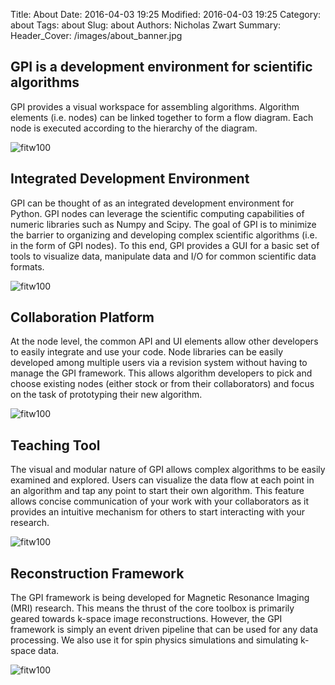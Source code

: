 Title: About
Date: 2016-04-03 19:25
Modified: 2016-04-03 19:25
Category: about
Tags: about
Slug: about
Authors: Nicholas Zwart
Summary: 
Header_Cover: /images/about_banner.jpg

## GPI is a development environment for scientific algorithms

GPI provides a visual workspace for assembling algorithms. Algorithm elements
(i.e. nodes) can be linked together to form a flow diagram. Each node is
executed according to the hierarchy of the diagram.

![fitw100]({filename}/images/SpiralRecon_SliceLoop.gif)

## Integrated Development Environment

GPI can be thought of as an integrated development environment for Python. GPI
nodes can leverage the scientific computing capabilities of numeric libraries
such as Numpy and Scipy. The goal of GPI is to minimize the barrier to
organizing and developing complex scientific algorithms (i.e. in the form of
GPI nodes). To this end, GPI provides a GUI for a basic set of tools to
visualize data, manipulate data and I/O for common scientific data formats.

![fitw100]({filename}/images/CanvasAsAScript.png)

## Collaboration Platform

At the node level, the common API and UI elements allow other developers to
easily integrate and use your code. Node libraries can be easily developed
among multiple users via a revision system without having to manage the GPI
framework. This allows algorithm developers to pick and choose existing nodes
(either stock or from their collaborators) and focus on the task of prototyping
their new algorithm.

![fitw100]({filename}/images/Developers_SpiralToF.png)

## Teaching Tool

The visual and modular nature of GPI allows complex algorithms to be easily
examined and explored. Users can visualize the data flow at each point in an
algorithm and tap any point to start their own algorithm. This feature allows
concise communication of your work with your collaborators as it provides an
intuitive mechanism for others to start interacting with your research.

![fitw100]({filename}/images/CompressedSensing.png)

## Reconstruction Framework

The GPI framework is being developed for Magnetic Resonance Imaging (MRI)
research. This means the thrust of the core toolbox is primarily geared towards
k-space image reconstructions. However, the GPI framework is simply an event
driven pipeline that can be used for any data processing. We also use it for
spin physics simulations and simulating k-space data.

![fitw100]({filename}/images/SpinSim.gif)

